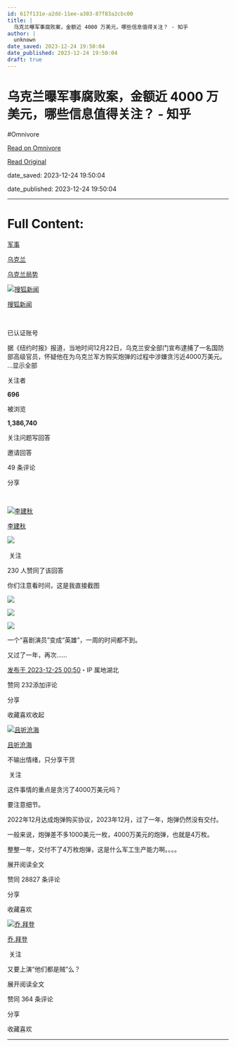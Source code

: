```yaml
---
id: 617f131e-a2dd-11ee-a303-87f83a2cbc00
title: |
  乌克兰曝军事腐败案，金额近 4000 万美元，哪些信息值得关注？ - 知乎
author: |
  unknown
date_saved: 2023-12-24 19:50:04
date_published: 2023-12-24 19:50:04
draft: true
---
```


# 乌克兰曝军事腐败案，金额近 4000 万美元，哪些信息值得关注？ - 知乎
#Omnivore

[Read on Omnivore](https://omnivore.app/me/4000-18c9f36d592)

[Read Original](https://www.zhihu.com/question/636416817/answer/3337418830)

date_saved: 2023-12-24 19:50:04

date_published: 2023-12-24 19:50:04

--- 

# Full Content: 

[军事](https://www.zhihu.com/topic/19553911)

[乌克兰](https://www.zhihu.com/topic/19642259)

[乌克兰局势](https://www.zhihu.com/topic/19953538)

[![搜狐新闻](https://proxy-prod.omnivore-image-cache.app/0x0,sZOEAsoLHk41JOqpKcfOeffAQdTGiSfNIlyYLEtcdxgw/https://pica.zhimg.com/v2-1b61e631080d778a6bae88f13cb959ea_l.jpg?source=1def8aca)](https://www.zhihu.com/org/sou-hu-xin-wen-59)

[搜狐新闻](https://www.zhihu.com/org/sou-hu-xin-wen-59)

[​](https://www.zhihu.com/question/48510028)

已认证账号

据《纽约时报》报道，当地时间12月22日，乌克兰安全部门宣布逮捕了一名国防部高级官员，怀疑他在为乌克兰军方购买炮弹的过程中涉嫌贪污近4000万美元。 …显示全部 ​

关注者

**696**

被浏览

**1,386,740**

关注问题​写回答

​邀请回答

​49 条评论

​分享

​

[![李建秋](https://proxy-prod.omnivore-image-cache.app/0x0,sUvy3C4bBE9QZQgncgrhUv0Xa7OLduAX9H-PVSE0WZvo/https://picx.zhimg.com/v2-249fd5c1ff1151cce9b21131398233ae_l.jpg?source=2c26e567)](https://www.zhihu.com/people/li-jian-qiu)

[李建秋](https://www.zhihu.com/people/li-jian-qiu)

​![](https://proxy-prod.omnivore-image-cache.app/0x0,sKBtfFYtK0ROqGdvN0zCp5BhZ6pS4CW6jvNAosyO8byE/https://pica.zhimg.com/v2-4812630bc27d642f7cafcd6cdeca3d7a.jpg?source=88ceefae)

​ 关注

230 人赞同了该回答

你们注意看时间，这是我直接截图

![](https://proxy-prod.omnivore-image-cache.app/1178x652,sAkir_wZQV8Ud5crLyoDqT57AweUlJ5OGJOdNJZxs4AA/https://pic1.zhimg.com/50/v2-afc42a7d83d9fba7708576a67316dc0e_720w.jpg?source=2c26e567)

![](https://proxy-prod.omnivore-image-cache.app/1115x470,s-g4hxXUGdd6uFDKasYfEUxLTixJOrqU9cr0H-PEHKRc/https://pic1.zhimg.com/50/v2-d60d0aa01ca1ac514610a84aa367266e_720w.jpg?source=2c26e567)

![](https://proxy-prod.omnivore-image-cache.app/1137x580,sNcZCXvplECX0srpUORo4QwVNKwXp9HHUUJvnemVXJ48/https://picx.zhimg.com/50/v2-3b9a5abf248a8ab10f861a6378665d16_720w.jpg?source=2c26e567)

一个“喜剧演员”变成“英雄”，一周的时间都不到。

又过了一年，再次……

[发布于 2023-12-25 00:50](https://www.zhihu.com/question/636416817/answer/3337418830)・IP 属地湖北

​赞同 232​​添加评论

​分享

​收藏​喜欢收起​

[![且听沧海](https://proxy-prod.omnivore-image-cache.app/0x0,s9owBhyg_odsIaz-TSyJ-qHrMFIog7jwYc99SmBW12Hc/https://pic1.zhimg.com/v2-8d92d220012187cec209e72a54e979b5_l.jpg?source=1def8aca)](https://www.zhihu.com/people/qie-ting-cang-hai-69)

[且听沧海](https://www.zhihu.com/people/qie-ting-cang-hai-69)

不输出情绪，只分享干货

​ 关注

这件事情的重点是贪污了4000万美元吗？

要注意细节。

2022年12月达成炮弹购买协议，2023年12月，过了一年，炮弹仍然没有交付。

一般来说，炮弹差不多1000美元一枚，4000万美元的炮弹，也就是4万枚。

整整一年，交付不了4万枚炮弹，这是什么军工生产能力啊。。。。

展开阅读全文​

​赞同 288​​27 条评论

​分享

​收藏​喜欢

[![乔.拜登](https://proxy-prod.omnivore-image-cache.app/0x0,sp2p2KyvAo_mzMJa9yRwaxGQK5Hm0ZTf6igep5uj34i4/https://picx.zhimg.com/v2-e8c7e5409e3ac00d0bf2b275a665cc1f_l.jpg?source=1def8aca)](https://www.zhihu.com/people/yu-wu-85-52)

[乔.拜登](https://www.zhihu.com/people/yu-wu-85-52)

​ 关注

又要上演“他们都是贼”么？

展开阅读全文​

​赞同 36​​4 条评论

​分享

​收藏​喜欢

---

